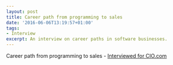 ```yaml
---
layout: post
title: Career path from programming to sales
date: '2016-06-06T13:19:57+01:00'
tags:
- Interview
excerpt: An interview on career paths in software businesses.
---
```

Career path from programming to sales - [Interviewed for CIO.com][1]

[1]:	http://media.dromologue.com/post/145514416173/career-path-from-programming-to-sales